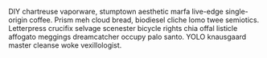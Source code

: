 DIY chartreuse vaporware, stumptown aesthetic marfa live-edge single-origin coffee. Prism meh cloud bread, biodiesel cliche lomo twee semiotics. Letterpress crucifix selvage scenester bicycle rights chia offal listicle affogato meggings dreamcatcher occupy palo santo. YOLO knausgaard master cleanse woke vexillologist.
